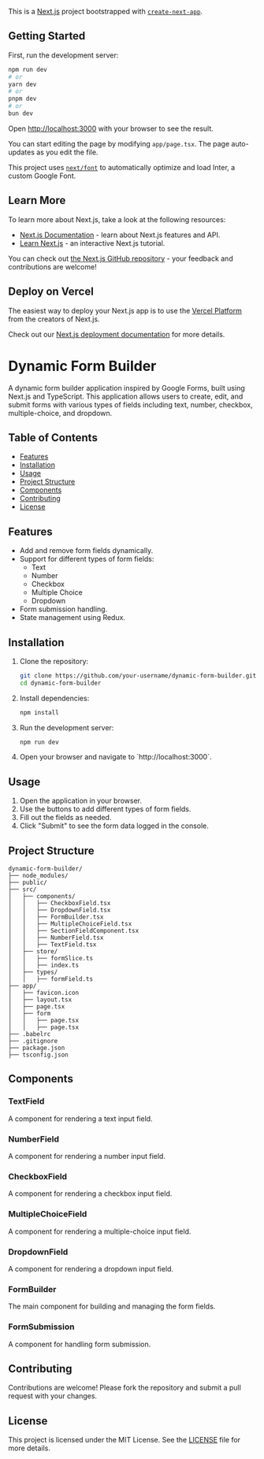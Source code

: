 This is a [Next.js](https://nextjs.org/) project bootstrapped with [`create-next-app`](https://github.com/vercel/next.js/tree/canary/packages/create-next-app).

## Getting Started

First, run the development server:

```bash
npm run dev
# or
yarn dev
# or
pnpm dev
# or
bun dev
```

Open [http://localhost:3000](http://localhost:3000) with your browser to see the result.

You can start editing the page by modifying `app/page.tsx`. The page auto-updates as you edit the file.

This project uses [`next/font`](https://nextjs.org/docs/basic-features/font-optimization) to automatically optimize and load Inter, a custom Google Font.

## Learn More

To learn more about Next.js, take a look at the following resources:

- [Next.js Documentation](https://nextjs.org/docs) - learn about Next.js features and API.
- [Learn Next.js](https://nextjs.org/learn) - an interactive Next.js tutorial.

You can check out [the Next.js GitHub repository](https://github.com/vercel/next.js/) - your feedback and contributions are welcome!

## Deploy on Vercel

The easiest way to deploy your Next.js app is to use the [Vercel Platform](https://vercel.com/new?utm_medium=default-template&filter=next.js&utm_source=create-next-app&utm_campaign=create-next-app-readme) from the creators of Next.js.

Check out our [Next.js deployment documentation](https://nextjs.org/docs/deployment) for more details.

# Dynamic Form Builder

A dynamic form builder application inspired by Google Forms, built using Next.js and TypeScript. This application allows users to create, edit, and submit forms with various types of fields including text, number, checkbox, multiple-choice, and dropdown.

## Table of Contents

- [Features](#features)
- [Installation](#installation)
- [Usage](#usage)
- [Project Structure](#project-structure)
- [Components](#components)
- [Contributing](#contributing)
- [License](#license)

## Features

- Add and remove form fields dynamically.
- Support for different types of form fields:
    - Text
    - Number
    - Checkbox
    - Multiple Choice
    - Dropdown
- Form submission handling.
- State management using Redux.

## Installation

1. Clone the repository:

   ```bash
   git clone https://github.com/your-username/dynamic-form-builder.git
   cd dynamic-form-builder
   ```

2. Install dependencies:

   ```bash
   npm install
   ```

3. Run the development server:

   ```bash
   npm run dev
   ```

4. Open your browser and navigate to \`http://localhost:3000\`.

## Usage

1. Open the application in your browser.
2. Use the buttons to add different types of form fields.
3. Fill out the fields as needed.
4. Click "Submit" to see the form data logged in the console.

## Project Structure

```
dynamic-form-builder/
├── node_modules/
├── public/
├── src/
│   ├── components/
│   │   ├── CheckboxField.tsx
│   │   ├── DropdownField.tsx
│   │   ├── FormBuilder.tsx
│   │   ├── MultipleChoiceField.tsx
│   │   ├── SectionFieldComponent.tsx
│   │   ├── NumberField.tsx
│   │   ├── TextField.tsx
│   ├── store/
│   │   ├── formSlice.ts
│   │   ├── index.ts
│   ├── types/
│   │   ├── formField.ts
├── app/
│   ├── favicon.icon
│   ├── layout.tsx
│   ├── page.tsx
│   ├── form 
│   │   ├── page.tsx 
│   │   ├── page.tsx 
├── .babelrc
├── .gitignore
├── package.json
├── tsconfig.json

```

## Components

### TextField

A component for rendering a text input field.

### NumberField

A component for rendering a number input field.

### CheckboxField

A component for rendering a checkbox input field.

### MultipleChoiceField

A component for rendering a multiple-choice input field.

### DropdownField

A component for rendering a dropdown input field.

### FormBuilder

The main component for building and managing the form fields.

### FormSubmission

A component for handling form submission.

## Contributing

Contributions are welcome! Please fork the repository and submit a pull request with your changes.

## License

This project is licensed under the MIT License. See the [LICENSE](LICENSE) file for more details.
